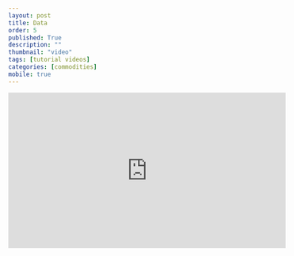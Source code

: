```yaml
---
layout: post
title: Data
order: 5
published: True
description: ""
thumbnail: "video"
tags: [tutorial videos]
categories: [commodities]
mobile: true
---
```


<div id="desktopContent" class="content">
  <div class="video">
    <iframe width="560" height="315" src="https://www.youtube.com/embed/KtLLhLQfWa4" frameborder="0" allowfullscreen></iframe>
  </div>
</div>

<div id="mobileContent" class="content">
</div>
